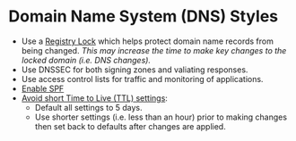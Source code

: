 # Domain Name System (DNS) Styles

- Use a [Registry Lock](https://krebsonsecurity.com/2020/01/does-your-domain-have-a-registry-lock)
  which helps protect domain name records from being changed. *This may increase the time to make
  key changes to the locked domain (i.e. DNS changes).*
- Use DNSSEC for both signing zones and valiating responses.
- Use access control lists for traffic and monitoring of applications.
- [Enable SPF](https://scotthelme.co.uk/email-security-spf)
- [Avoid short Time to Live (TTL) settings](https://00f.net/2019/11/03/stop-using-low-dns-ttls):
  - Default all settings to 5 days.
  - Use shorter settings (i.e. less than an hour) prior to making changes then set back to defaults
    after changes are applied.
